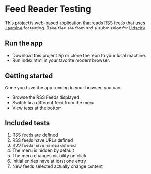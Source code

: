 # Feed Reader Testing

This project is web-based application that reads RSS feeds that uses [Jasmine](http://jasmine.github.io/) for testing. Base files are from and a submission for [Udacity](https://github.com/udacity/frontend-nanodegree-feedreader).

## Run the app

* Download this project zip or clone the repo to your local machine.
* Run index.html in your favorite modern browser.

## Getting started

Once you have the app running in your browser, you can:
* Browse the RSS Feeds displayed
* Switch to a different feed from the menu
* View tests at the bottom

## Included tests
1. RSS feeds are defined
2. RSS feeds have URLs defined
3. RSS feeds have names defined
4. The menu is hidden by default
5. The menu changes visibility on click
6. Initial entries have at least one entry
7. New feeds selected actually change content
